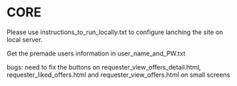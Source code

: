 # CORE
Please use instructions_to_run_locally.txt to configure lanching the site on local server.

Get the premade users information in user_name_and_PW.txt


bugs:
need to fix the buttons on requester_view_offers_detail.html, requester_liked_offers.html and
requester_view_offers.html on small screens

